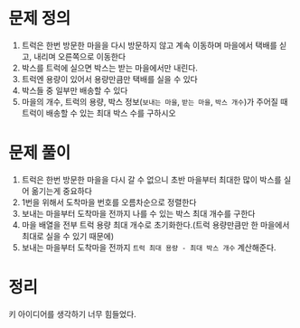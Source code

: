 # 문제 정의

1. 트럭은 한번 방문한 마을을 다시 방문하지 않고 계속 이동하며 마을에서 택배를 싣고, 내리며 오른쪽으로 이동한다
2. 박스를 트럭에 실으면 박스는 받는 마을에서만 내린다.
3. 트럭엔 용량이 있어서 용량만큼만 택배를 실을 수 있다
4. 박스들 중 일부만 배송할 수 있다
5. 마을의 개수, 트럭의 용량, 박스 정보(`보내는 마을`, `받는 마을`, `박스 개수`)가 주어질 때 트럭이 배송할 수 있는 최대 박스 수를 구하시오

# 문제 풀이

1. 트럭은 한번 방문한 마을을 다시 갈 수 없으니 초반 마을부터 최대한 많이 박스를 실어 옮기는게 중요하다
2. 1번을 위해서 도착마을 번호를 오름차순으로 정렬한다
3. 보내는 마을부터 도착마을 전까지 나를 수 있는 박스 최대 개수를 구한다
4. 마을 배열을 전부 트럭 용량 최대 개수로 초기화한다.(트럭 용량만큼만 한 마을에서 최대로 실을 수 있기 때문에)
5. 보내는 마을부터 도착마을 전까지 `트럭 최대 용량 - 최대 박스 개수` 계산해준다.

# 정리

키 아이디어를 생각하기 너무 힘들었다.